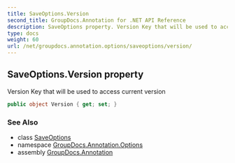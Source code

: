```yaml
---
title: SaveOptions.Version
second_title: GroupDocs.Annotation for .NET API Reference
description: SaveOptions property. Version Key that will be used to access current version
type: docs
weight: 60
url: /net/groupdocs.annotation.options/saveoptions/version/
---
```

## SaveOptions.Version property

Version Key that will be used to access current version

```csharp
public object Version { get; set; }
```

### See Also

* class [SaveOptions](../)
* namespace [GroupDocs.Annotation.Options](../../saveoptions/)
* assembly [GroupDocs.Annotation](../../../)


